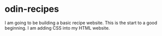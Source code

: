 # odin-recipes
I am going to be building a basic recipe website. This is the start to a good beginning.
I am adding CSS into my HTML website.